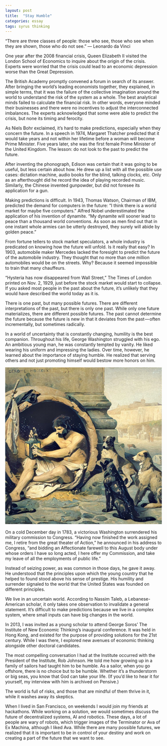 ```yaml
---
layout: post
title:  "Stay Humble"
categories: essay
tags: syrus thinking
---
```


“There are three classes of people: those who see, those who see when they are shown, those who do not see.”
— Leonardo da Vinci

One year after the 2008 financial crisis, Queen Elizabeth II visited the London School of Economics to inquire about the origin of the crisis. Experts were worried that the crisis could lead to an economic depression worse than the Great Depression.

The British Academy promptly convened a forum in search of its answer. After bringing the world’s leading economists together, they explained, in simple terms, that it was the failure of the collective imagination around the world to understand the risk of the system as a whole. The best analytical minds failed to calculate the financial risk. In other words, everyone minded their businesses and there were no incentives to adjust the interconnected imbalances. The experts acknowledged that some were able to predict the crisis, but none its timing and ferocity.

As Niels Bohr exclaimed, it’s hard to make predictions, especially when they concern the future. In a speech in 1974, Margaret Thatcher predicted that it would take years and not within her lifetime before a woman will become Prime Minister. Five years later, she was the first female Prime Minister of the United Kingdom. The lesson: do not look to the past to predict the future.

After inventing the phonograph, Edison was certain that it was going to be useful, but less certain about how. He drew up a list with all the possible use cases: dictation machine, audio books for the blind, talking clocks, etc. Only as an afterthought did he record the idea of playing recorded music. Similarly, the Chinese invented gunpowder, but did not foresee its application for a gun.

Making predictions is difficult. In 1943, Thomas Watson, Chairman of IBM, predicted the demand for computers in the future: “I think there is a world market for maybe five computers.” Alfred Nobel underestimated the application of his invention of dynamite. “My dynamite will sooner lead to peace than a thousand world conventions. As soon as men find out that in one instant whole armies can be utterly destroyed, they surely will abide by golden peace.”

From fortune tellers to stock market speculators, a whole industry is predicated on knowing how the future will unfold. Is it really that easy? In 1903, automobile maker Mercedes lacked the foresight to predict the future of the automobile industry. They thought that no more than one million automobiles would be on the streets. Why? Because it seemed impossible to train that many chauffeurs.

“Hysteria has now disappeared from Wall Street,” The Times of London printed on Nov. 2, 1929, just before the stock market would start to collapse. If you asked most people in the past about the future, it’s unlikely that they would have described the world today as it is.

There is one past, but many possible futures. There are different interpretations of the past, but there is only one past. While only one future materializes, there are different possible futures. The past cannot determine the future because the future is new in that it deviates from the past — often incrementally, but sometimes radically.

In a world of uncertainty that is constantly changing, humility is the best companion. Throughout his life, George Washington struggled with his ego. An ambitious young man, he was constantly tempted by vanity. He liked wearing his uniform and impressing the ladies. Over time, however, he learned about the importance of staying humble. He realized that serving others and not just promoting himself would bestow more honors on him.

<img src="/media/stay-humble.jpg" />

On a cold December day in 1783, a victorious Washington surrendered his military commission to Congress. “Having now finished the work assigned me, I retire from the great theater of Action,” he announced in his address to Congress, “and bidding an Affectionate farewell to this August body under whose orders I have so long acted, I here offer my Commission, and take my leave of all the employments of public life.”

Instead of seizing power, as was common in those days, he gave it away. He understood that the principles upon which the young country that he helped to found stood above his sense of prestige. His humility and surrender signaled to the world that the United States was founded on different principles.

We live in an uncertain world. According to Nassim Taleb, a Lebanese-American scholar, it only takes one observation to invalidate a general statement. It’s difficult to make predictions because we live in a complex system, where small inputs can have big changes in the world.

In 2013, I was invited as a young scholar to attend George Soros’ The Institute of New Economic Thinking’s inaugural conference. It was held in Hong Kong, and existed for the purpose of providing solutions for the 21st century. While I was there, I explored new avenues of economic thinking alongside other doctoral candidates.

The most compelling conversation I had at the Institute occurred with the President of the Institute, Rob Johnson. He told me how growing up in a family of sailors had taught him to be humble. As a sailor, when you go offshore, there is no choice but to be humble. Whether it’s a thunderstorm or big seas, you know that God can take your life. (If you’d like to hear it for yourself, my interview with him is archived on Pensive.)

The world is full of risks, and those that are mindful of them thrive in it, while it washes away its skeptics.

When I lived in San Francisco, on weekends I would join my friends at hackathons. While working on a solution, we would sometimes discuss the future of decentralized systems, AI and robotics. These days, a lot of people are wary of robots, which trigger images of the Terminator or Ava of Ex Machina, although I liked Ava. While there are many possible futures, we realized that it is important to be in control of your destiny and work on creating a part of the future that we want to see.
